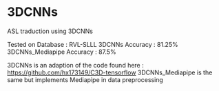# 3DCNNs
ASL traduction using 3DCNNs

Tested on Database : RVL-SLLL
3DCNNs Accuracy : 81.25%
3DCNNs_Mediapipe Accuracy : 87.5%

3DCNNs is an adaption of the code found here : https://github.com/hx173149/C3D-tensorflow
3DCNNs_Mediapipe is the same but implements Mediapipe in data preprocessing
